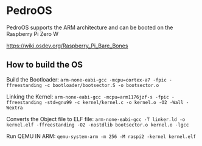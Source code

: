 # PedroOS

PedroOS supports the ARM architecture and can be booted on the Raspberry Pi Zero W

https://wiki.osdev.org/Raspberry_Pi_Bare_Bones

## How to build the OS

Build the Bootloader: `arm-none-eabi-gcc -mcpu=cortex-a7 -fpic -ffreestanding -c bootloader/bootsector.S -o bootsector.o`

Linking the Kernel: `arm-none-eabi-gcc -mcpu=arm1176jzf-s -fpic -ffreestanding -std=gnu99 -c kernel/kernel.c -o kernel.o -O2 -Wall -Wextra`

Converts the Object file to ELF file: `arm-none-eabi-gcc -T linker.ld -o kernel.elf -ffreestanding -O2 -nostdlib bootsector.o kernel.o -lgcc`

Run QEMU IN ARM: `qemu-system-arm -m 256 -M raspi2 -kernel kernel.elf`
